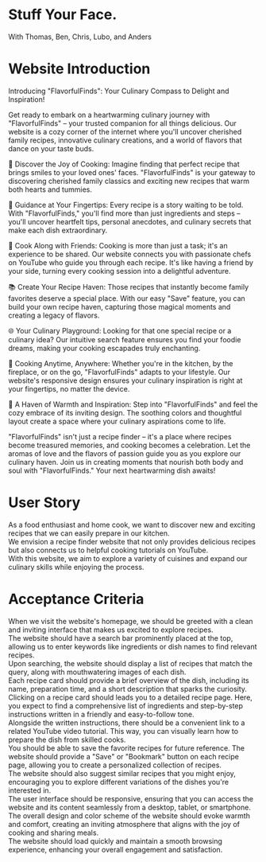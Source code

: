 # Stuff Your Face.

With Thomas, Ben, Chris, Lubo, and Anders 

# Website Introduction

Introducing "FlavorfulFinds": Your Culinary Compass to Delight and Inspiration!

Get ready to embark on a heartwarming culinary journey with "FlavorfulFinds" – your trusted companion for all things delicious. Our website is a cozy corner of the internet where you'll uncover cherished family recipes, innovative culinary creations, and a world of flavors that dance on your taste buds.

🍳 Discover the Joy of Cooking:
Imagine finding that perfect recipe that brings smiles to your loved ones' faces. "FlavorfulFinds" is your gateway to discovering cherished family classics and exciting new recipes that warm both hearts and tummies.

📜 Guidance at Your Fingertips:
Every recipe is a story waiting to be told. With "FlavorfulFinds," you'll find more than just ingredients and steps – you'll uncover heartfelt tips, personal anecdotes, and culinary secrets that make each dish extraordinary.

🎥 Cook Along with Friends:
Cooking is more than just a task; it's an experience to be shared. Our website connects you with passionate chefs on YouTube who guide you through each recipe. It's like having a friend by your side, turning every cooking session into a delightful adventure.

📚 Create Your Recipe Haven:
Those recipes that instantly become family favorites deserve a special place. With our easy "Save" feature, you can build your own recipe haven, capturing those magical moments and creating a legacy of flavors.

🌐 Your Culinary Playground:
Looking for that one special recipe or a culinary idea? Our intuitive search feature ensures you find your foodie dreams, making your cooking escapades truly enchanting.

📱 Cooking Anytime, Anywhere:
Whether you're in the kitchen, by the fireplace, or on the go, "FlavorfulFinds" adapts to your lifestyle. Our website's responsive design ensures your culinary inspiration is right at your fingertips, no matter the device.

🎨 A Haven of Warmth and Inspiration:
Step into "FlavorfulFinds" and feel the cozy embrace of its inviting design. The soothing colors and thoughtful layout create a space where your culinary aspirations come to life.

"FlavorfulFinds" isn't just a recipe finder – it's a place where recipes become treasured memories, and cooking becomes a celebration. Let the aromas of love and the flavors of passion guide you as you explore our culinary haven. Join us in creating moments that nourish both body and soul with "FlavorfulFinds." Your next heartwarming dish awaits!

# User Story

As a food enthusiast and home cook, we want to discover new and exciting recipes that we can easily prepare in our kitchen. </br>
We envision a recipe finder website that not only provides delicious recipes but also connects us to helpful cooking tutorials on YouTube. </br>
With this website, we aim to explore a variety of cuisines and expand our culinary skills while enjoying the process. </br>

# Acceptance Criteria

When we visit the website's homepage, we should be greeted with a clean and inviting interface that makes us excited to explore recipes. </br>
The website should have a search bar prominently placed at the top, allowing us to enter keywords like ingredients or dish names to find relevant recipes. </br>
Upon searching, the website should display a list of recipes that match the query, along with mouthwatering images of each dish. </br>
Each recipe card should provide a brief overview of the dish, including its name, preparation time, and a short description that sparks the curiosity. </br>
Clicking on a recipe card should leads you to a detailed recipe page. Here, you expect to find a comprehensive list of ingredients and step-by-step instructions written in a friendly and easy-to-follow tone. </br>
Alongside the written instructions, there should be a convenient link to a related YouTube video tutorial. This way, you can visually learn how to prepare the dish from skilled cooks. </br>
You should be able to save the favorite recipes for future reference. The website should provide a "Save" or "Bookmark" button on each recipe page, allowing you to create a personalized collection of recipes. </br>
The website should also suggest similar recipes that you might enjoy, encouraging you to explore different variations of the dishes you're interested in. </br>
The user interface should be responsive, ensuring that you can access the website and its content seamlessly from a desktop, tablet, or smartphone. </br>
The overall design and color scheme of the website should evoke warmth and comfort, creating an inviting atmosphere that aligns with the joy of cooking and sharing meals. </br>
The website should load quickly and maintain a smooth browsing experience, enhancing your overall engagement and satisfaction. </br>
